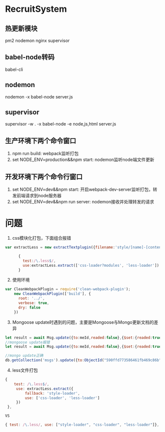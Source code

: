 # RecruitSystem
## 热更新模块
pm2 nodemon nginx supervisor

## babel-node转码
babel-cli  

## nodemon
nodemon -x babel-node server.js

## supervisor
supervisor -w . -x babel-node -e node,js,html server.js

## 生产环境下两个命令窗口
1. npm run build: webpack监听打包
2. set NODE_ENV=production&&npm start: nodemon监听node端文件更新

## 开发环境下两个命令行窗口
1. set NODE_ENV=dev&&npm start: 开启webpack-dev-server监听打包，转发前端请求到node服务器
2. set NODE_ENV=dev&&npm run server: nodemon接收并处理转发的请求

# 问题
1. css模块化打包，下面组合报错
```js
var extractLess = new extractTextplugin({filename:'style/[name]-[contenthash].less.css',allChunks:true});//所有css chunk打包到一个文件中

      {
        test:/\.less$/,
        use:extractLess.extract(['css-loader?modules', 'less-loader'])
      }

```
2. 使用环境
```js
var CleanWebpackPlugin = require('clean-webpack-plugin');
    new CleanWebpackPlugin(['build'], {
      root: '../',
      verbose: true,
      dry: false
    })
```
3. Mongoose update时遇到的问题，主要是Mongoose与Mongo更新文档的差异
```js
let result = await Msg.update({to:meId,readed:false},{$set:{readed:true}},{multi:true})
//mongoose update报错
let result = await Msg.update({to:meId,readed:false},{$set:{readed:true}},false,true)

//mongo update正确
db.getCollection('msgs').update({to:ObjectId("590ffd773586461fb469c86b"),readed:true},{$set:{readed:false}},false,true)

```
4. less文件打包
```js
{
    test: /\.less$/,
     use: extractLess.extract({
         fallback: 'style-loader',
         use: ['css-loader', 'less-loader']
     })
 },

VS

{ test: /\.less/, use: ["style-loader", "css-loader", "less-loader"]},
```
